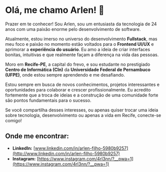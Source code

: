 # Olá, me chamo Arlen! 👋

Prazer em te conhecer! Sou Arlen, sou um entusiasta da tecnologia de 24 anos com uma paixão enorme pelo desenvolvimento de software.

Atualmente, estou imerso no universo do desenvolvimento **Fullstack**, mas meu foco e paixão no momento estão voltados para o **Frontend UI/UX** e aprimorar a **experiência do usuário**. Eu amo a ideia de criar interfaces bonitas, intuitivas e que realmente façam a diferença na vida das pessoas.

Moro em **Recife-PE**, a capital do frevo, e sou estudante no prestigiado **Centro de Informática (CIn)** da **Universidade Federal de Pernambuco (UFPE)**, onde estou sempre aprendendo e me desafiando.

Estou sempre em busca de novos conhecimentos, projetos interessantes e oportunidades para colaborar e crescer profissionalmente. Eu acredito fortemente que a troca de ideias e a construção de uma comunidade forte são pontos fundamentais para o sucesso.

Se você compartilha desses interesses, ou apenas quiser trocar uma ideia sobre tecnologia, desenvolvimento ou apenas a vida em Recife, conecte-se comigo!

## Onde me encontrar:

* **LinkedIn:** [www.linkedin.com/in/arlen-filho-5980b9257](http://www.linkedin.com/in/arlen-filho-5980b9257)
* **Instagram:** [https://www.instagram.com/4rl3nn/?__pwa=1](https://www.instagram.com/4rl3nn/?__pwa=1)